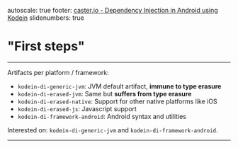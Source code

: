 autoscale: true
footer: [caster.io - Dependency Injection in Android using Kodein](https://www.caster.io)
slidenumbers: true

# "First steps"

---

Artifacts per platform / framework:

* `kodein-di-generic-jvm`: JVM default artifact, __immune to type erasure__
* `kodein-di-erased-jvm`: Same but __suffers from type erasure__
* `kodein-di-erased-native`: Support for other native platforms like iOS
* `kodein-di-erased-js`: Javascript support
* `kodein-di-framework-android`: Android syntax and utilities

Interested on: `kodein-di-generic-jvm` and `kodein-di-framework-android`.

---



